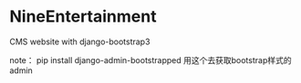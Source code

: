 # NineEntertainment
CMS website with django-bootstrap3 


note：
pip install django-admin-bootstrapped 用这个去获取bootstrap样式的admin
